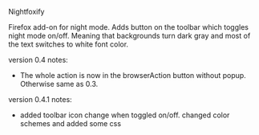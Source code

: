 Nightfoxify

Firefox add-on for night mode. Adds button on the toolbar which toggles night mode on/off.
Meaning that backgrounds turn dark gray and most of the text switches to white font color.

version 0.4 notes:

- The whole action is now in the browserAction button without popup. Otherwise same as 0.3.

version 0.4.1 notes:

- added toolbar icon change when toggled on/off. changed color schemes and added some css
